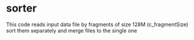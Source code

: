 # sorter
This code reads input data file by fragments of size 128M (c_fragmentSize) sort them separately and merge files to the single one